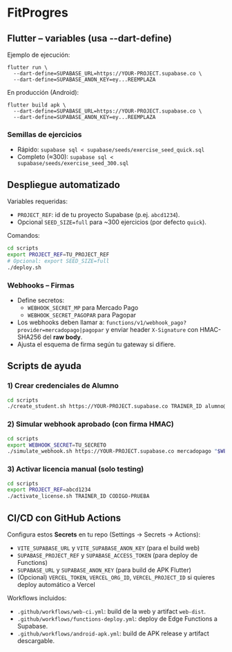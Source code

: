 # FitProgres


## Flutter – variables (usa --dart-define)

Ejemplo de ejecución:
```
flutter run \
  --dart-define=SUPABASE_URL=https://YOUR-PROJECT.supabase.co \
  --dart-define=SUPABASE_ANON_KEY=ey...REEMPLAZA
```

En producción (Android):
```
flutter build apk \
  --dart-define=SUPABASE_URL=https://YOUR-PROJECT.supabase.co \
  --dart-define=SUPABASE_ANON_KEY=ey...REEMPLAZA
```


### Semillas de ejercicios
- Rápido: `supabase sql < supabase/seeds/exercise_seed_quick.sql`
- Completo (≈300): `supabase sql < supabase/seeds/exercise_seed_300.sql`


## Despliegue automatizado
Variables requeridas:

- `PROJECT_REF`: id de tu proyecto Supabase (p.ej. `abcd1234`).
- Opcional `SEED_SIZE=full` para ~300 ejercicios (por defecto `quick`).

Comandos:

```bash
cd scripts
export PROJECT_REF=TU_PROJECT_REF
# Opcional: export SEED_SIZE=full
./deploy.sh
```


### Webhooks – Firmas
- Define secretos:
  - `WEBHOOK_SECRET_MP` para Mercado Pago
  - `WEBHOOK_SECRET_PAGOPAR` para Pagopar
- Los webhooks deben llamar a: `functions/v1/webhook_pago?provider=mercadopago|pagopar` y enviar header `X-Signature` con HMAC-SHA256 del **raw body**.
- Ajusta el esquema de firma según tu gateway si difiere.


## Scripts de ayuda
### 1) Crear credenciales de Alumno
```bash
cd scripts
./create_student.sh https://YOUR-PROJECT.supabase.co TRAINER_ID alumno@demo.com "Alumno Demo"
```
### 2) Simular webhook aprobado (con firma HMAC)
```bash
cd scripts
export WEBHOOK_SECRET=TU_SECRETO
./simulate_webhook.sh https://YOUR-PROJECT.supabase.co mercadopago "$WEBHOOK_SECRET" TRAINER_ID TX123 CODIGO-TEST
```
### 3) Activar licencia manual (solo testing)
```bash
cd scripts
export PROJECT_REF=abcd1234
./activate_license.sh TRAINER_ID CODIGO-PRUEBA
```


## CI/CD con GitHub Actions
Configura estos **Secrets** en tu repo (Settings → Secrets → Actions):

- `VITE_SUPABASE_URL` y `VITE_SUPABASE_ANON_KEY` (para el build web)
- `SUPABASE_PROJECT_REF` y `SUPABASE_ACCESS_TOKEN` (para deploy de Functions)
- `SUPABASE_URL` y `SUPABASE_ANON_KEY` (para build de APK Flutter)
- (Opcional) `VERCEL_TOKEN`, `VERCEL_ORG_ID`, `VERCEL_PROJECT_ID` si quieres deploy automático a Vercel

Workflows incluidos:
- `.github/workflows/web-ci.yml`: build de la web y artifact `web-dist`.
- `.github/workflows/functions-deploy.yml`: deploy de Edge Functions a Supabase.
- `.github/workflows/android-apk.yml`: build de APK release y artifact descargable.
